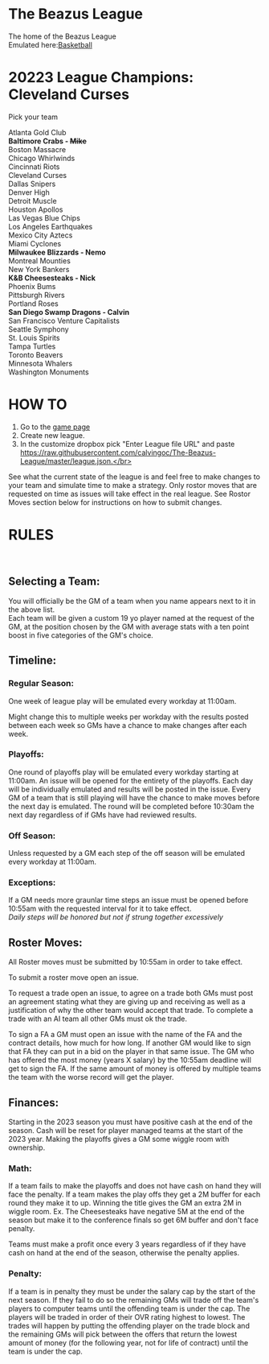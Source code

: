 # The Beazus League
The home of the Beazus League </br>
Emulated here:[Basketball](https://play.basketball-gm.com/)</br>

# 20223 League Champions: Cleveland Curses

Pick your team

Atlanta Gold Club<br/>
<b>Baltimore Crabs - <s>Mike</s></b><br/>
Boston Massacre<br/>
Chicago Whirlwinds<br/>
Cincinnati Riots<br/>
Cleveland Curses<br/>
Dallas Snipers<br/>
Denver High<br/>
Detroit Muscle<br/>
Houston Apollos<br/>
Las Vegas Blue Chips<br/>
Los Angeles Earthquakes<br/>
Mexico City Aztecs<br/>
Miami Cyclones<br/>
<b>Milwaukee Blizzards - Nemo </b><br/>
Montreal Mounties<br/>
New York Bankers<br/>
<b>K&B Cheesesteaks - Nick</b><br/>
Phoenix Bums<br/>
Pittsburgh Rivers<br/>
Portland Roses<br/>
<b>San Diego Swamp Dragons - Calvin </b><br/>
San Francisco Venture Capitalists<br/>
Seattle Symphony<br/>
St. Louis Spirits<br/>
Tampa Turtles<br/>
Toronto Beavers<br/>
Minnesota Whalers<br/>
Washington Monuments<br/>

# HOW TO <br/>
1. Go to the [game page](https://play.basketball-gm.com/)</br>
2. Create new league. </br>
3. In the customize dropbox pick "Enter League file URL" and paste https://raw.githubusercontent.com/calvingoc/The-Beazus-League/master/league.json.</br>

See what the current state of the league is and feel free to make changes to your team and simulate time to make a strategy. Only rostor moves that are requested on time as issues will take effect in the real league. See Rostor Moves section below for instructions on how to submit changes.

# RULES <br/><br/>



## Selecting a Team: </br>
You will officially be the GM of a team when you name appears next to it in the above list. </br>
Each team will be given a custom 19 yo player named at the request of the GM, at the position chosen by the GM with average stats with a ten point boost in five categories of the GM's choice.

## Timeline: </br>
### Regular Season: </br>

One week of league play will be emulated every workday at 11:00am.</br>

Might change this to multiple weeks per workday with the results posted between each week so GMs have a chance to make changes after each week. <br/>

### Playoffs: </br>

One round of playoffs play will be emulated every workday starting at 11:00am. An issue will be opened for the entirety of the playoffs. Each day will be individually emulated and results will be posted in the issue. Every GM of a team that is still playing will have the chance to make moves before the next day is emulated. The round will be completed before 10:30am the next day regardless of if GMs have had reviewed results.</br>


### Off Season: </br>

Unless requested by a GM each step of the off season will be emulated every workday at 11:00am. </br>

### Exceptions: </br>
If a GM needs more graunlar time steps an issue must be opened before 10:55am with the requested interval for it to take effect. </br> 
*Daily steps will be honored but not if strung together excessively*

## Roster Moves: </br>

All Roster moves must be submitted by 10:55am in order to take effect.</br>

To submit a roster move open an issue.</br>

To request a trade open an issue, to agree on a trade both GMs must post an agreement stating what they are giving up and receiving as well as a justification of why the other team would accept that trade.
To complete a trade with an AI team all other GMs must ok the trade.</br>


To sign a FA a GM must open an issue with the name of the FA and the contract details, how much for how long. If another GM would like to sign that FA they can put in a bid on the player in that same issue. The GM who has offered the most money (years X salary) by the 10:55am deadline will get to sign the FA. If the same amount of money is offered by multiple teams the team with the worse record will get the player. 


## Finances: </br>
Starting in the 2023 season you must have positive cash at the end of the season. Cash will be reset for player managed teams at the start of the 2023 year. Making the playoffs gives a GM some wiggle room with ownership. 

### Math: </br>
If a team fails to make the playoffs and does not have cash on hand they will face the penalty. If a team makes the play offs they get a 2M buffer for each round they make it to up. Winning the title gives the GM an extra 2M in wiggle room. Ex. The Cheesesteaks have negative 5M at the end of the season but make it to the conference finals so get 6M buffer and don't face penalty.

Teams must make a profit once every 3 years regardless of if they have cash on hand at the end of the season, otherwise the penalty applies.

### Penalty: </br>
If a team is in penalty they must be under the salary cap by the start of the next season. If they fail to do so the remaining GMs will trade off the team's players to computer teams until the offending team is under the cap. The players will be traded in order of their OVR rating highest to lowest. The trades will happen by putting the offending player on the trade block and the remaining GMs will pick between the offers that return the lowest amount of money (for the following year, not for life of contract) until the team is under the cap.



